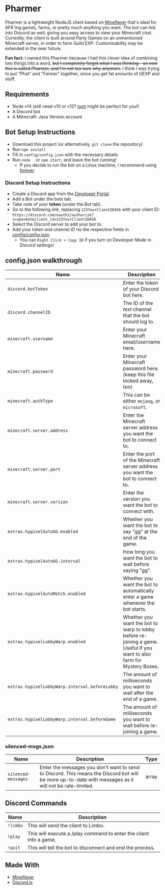 # Pharmer

Pharmer is a lightweight NodeJS client based on
[Mineflayer](https://mineflayer.prismarine.js.org/) that's ideal for AFK'ing
games, farms, or pretty much anything you want. The bot can link into Discord as
well, giving you easy access to view your Minecraft chat. Currently, the client
is built around Party Games on an unmentioned Minecraft server, in order to farm
Guild EXP. Customisability may be extended in the near future.

**Fun fact:** I named this Pharmer because I had this clever idea of combining
two things into a word, ~~but I completely forgot what I was thinking - so now
this is called Pharmer, and I'm not too sure why anymore.~~ I think I was trying
to put "Phat" and "Farmer" together, since you get fat amounts of GEXP and stuff.

## Requirements

- Node v14 (still need v10 or v12? [nvm](https://github.com/Neilpang/nvm) might
  be perfect for you!)
- A Discord bot
- A Minecraft: Java Version account

## Bot Setup Instructions

- Download this project (or alternatively, `git clone` the repository)
- Run `npm install`
- Fill in `config/config.json` with the necessary details
- Run `node .` or `npm start`, and leave the bot running!
  - If you decide to run the bot on a Linux machine, I recommend using
    [forever](https://www.npmjs.com/package/forever).

### Discord Setup Instructions

- Create a Discord app from the
  [Developer Portal](https://discord.com/developers/applications).
- Add a Bot under the bots tab.
- Take note of your **token** (under the Bot tab).
- Go to the following link, replacing `123YourClientID456` with your client ID:
  `https://discord.com/oauth2/authorize?scope=bot&client_id=123YourClientID456`
- Select the Discord server to add your bot to.
- Add your token and channel ID rto the respective fields in
  [config/config.json](https://github.com/Permanently/Pharmer/blob/main/config/config.json).
  - You can `Right Click > Copy ID` if you turn on Developer Mode in Discord
    settings!

## config.json walkthrough

| Name                              | Description                                                                     | Type    |
| --------------------------------- | ------------------------------------------------------------------------------- | ------- |
| `discord.botToken`                | Enter the token of your Discord bot here.                                       | string  |
| `discord.channelID`               | The ID of the _text_ channel that the bot should log to.                        | string  |
| `minecraft.username`              | Enter your Minecraft email/username here.                                       | string  |
| `minecraft.password`              | Enter your Minecraft password here. (keep this file locked away, too)           | string  |
| `minecraft.authType`              | This can be either `mojang`, or `microsoft`.                                    | string  |
| `minecraft.server.address`        | Enter the Minecraft server address you want the bot to connect to.              | string  |
| `minecraft.server.port`           | Enter the port of the Minecraft server address you want the bot to connect to.  | integer |
| `minecraft.server.version`        | Enter the version you want the bot to connect with.                             | string  |
| `extras.hypixelAutoGG.enabled`    | Whether you want the bot to say "gg" at the end of the game.                    | boolean |
| `extras.hypixelAutoGG.interval`   | How long you want the bot to wait before saying "gg".                           | integer |
| `extras.hypixelAutoMatch.enabled` | Whether you want the bot to automatically enter a game whenever the bot starts. | boolean |
| `extras.hypixelLobbyWarp.enabled` | Whether you want the bot to warp to lobby before re-joining a game. Useful if you want to also farm for Mystery Boxes. | boolean |
| `extras.hypixelLobbyWarp.interval.beforeLobby` | The amount of milliseconds you want to wait after the end of a game. | integer |
| `extras.hypixelLobbyWarp.interval.beforeGame` | The amount of milliseconds you want to wait before re-joining a game. | integer |

### silenced-msgs.json

| Name                | Description                                                                                                                                            | Type  |
| ------------------- | ------------------------------------------------------------------------------------------------------------------------------------------------------ | ----- |
| `silenced-messages` | Enter the messages you don't want to send to Discord. This means the Discord bot will be more up-to-date with messages as it will not be rate-limited. | array |

## Discord Commands

| Name     | Description                                                        |
| -------- | ------------------------------------------------------------------ |
| `!limbo` | This will send the client to Limbo.                                |
| `!play`  | This will execute a /play command to enter the client into a game. |
| `!quit`  | This will tell the bot to disconnect and end the process.          |

## Made With

- [Mineflayer](https://mineflayer.prismarine.js.org/)
- [Discord.js](https://discord.js.org)
